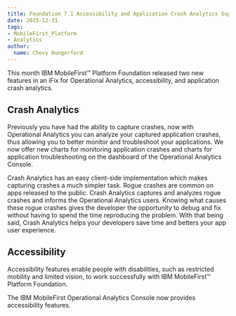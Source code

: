 ```yaml
---
title: Foundation 7.1 Accessibility and Application Crash Analytics Support is now available
date: 2015-12-31
tags:
- MobileFirst_Platform
- Analytics
author:
  name: Chevy Hungerford
---
```

This month IBM MobileFirst™ Platform Foundation released two new features in an iFix for Operational Analytics, accessibility, and application crash analytics.


## Crash Analytics
Previously you have had the ability to capture crashes, now with Operational Analytics you can analyze your captured application crashes, thus allowing you to better monitor and troubleshoot your applications. We now offer new charts for monitoring application crashes and charts for application troubleshooting on the dashboard of the Operational Analytics Console.

Crash Analytics has an easy client-side implementation which makes capturing crashes a much simpler task. Rogue crashes are common on apps released to the public. Crash Analytics captures and analyzes rogue crashes and informs the Operational Analytics users. Knowing what causes these rogue crashes gives the developer the opportunity to debug and fix without having to spend the time reproducing the problem. With that being said, Crash Analytics helps your developers save time and betters your app user experience.

## Accessibility
Accessibility features enable people with disabilities, such as restricted mobility and limited vision, to work successfully with IBM MobileFirst™ Platform Foundation.

The IBM MobileFirst Operational Analytics Console now provides accessibility features.